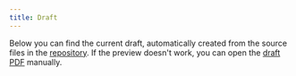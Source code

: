 ```yaml
---
title: Draft
---
```


Below you can find the current draft, automatically created from the source files in the [repository](https://github.com/durasj/bachelor-thesis). If the preview doesn't work, you can open the [draft PDF](https://thesis.science.upjs.sk/~jduras/draft.pdf) manually.

<object src="https://thesis.science.upjs.sk/~jduras/draft.pdf" type="application/pdf" width="100%" height="600px">Open the <a href="https://thesis.science.upjs.sk/~jduras/draft.pdf">draft PDF</a> manually.</object>
